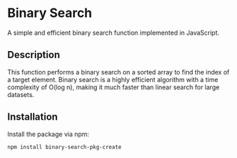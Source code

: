 # Binary Search

A simple and efficient binary search function implemented in JavaScript.


## Description

This function performs a binary search on a sorted array to find the index of a target element. Binary search is a highly efficient algorithm with a time complexity of O(log n), making it much faster than linear search for large datasets.

## Installation

Install the package via npm:

```sh
npm install binary-search-pkg-create

